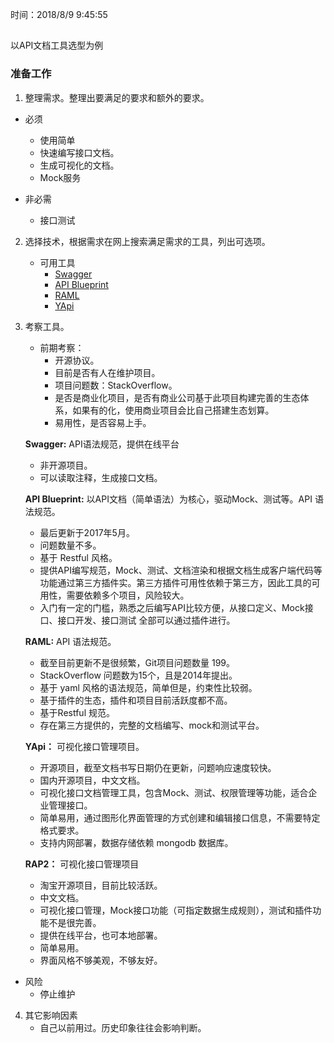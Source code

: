 时间：2018/8/9 9:45:55 


## 
以API文档工具选型为例

### 准备工作

1. 整理需求。整理出要满足的要求和额外的要求。

 * 必须
	  
	 * 使用简单
	 * 快速编写接口文档。
	 * 生成可视化的文档。
	 * Mock服务
 * 非必需
	 * 接口测试 

2. 选择技术，根据需求在网上搜索满足需求的工具，列出可选项。
	* 可用工具
		* [Swagger](https://swagger.io)
		* [API Blueprint](https://apiblueprint.org/)
		* [RAML](https://raml.org/)
		* [YApi](https://github.com/YMFE/yapi)

3. 考察工具。 

	* 前期考察：
		* 开源协议。
		* 目前是否有人在维护项目。
		* 项目问题数：StackOverflow。
		* 是否是商业化项目，是否有商业公司基于此项目构建完善的生态体系，如果有的化，使用商业项目会比自己搭建生态划算。
		* 易用性，是否容易上手。

	**Swagger:** API语法规范，提供在线平台
	* 非开源项目。
	* 可以读取注释，生成接口文档。
 
	**API Blueprint:** 以API文档（简单语法）为核心，驱动Mock、测试等。API 语法规范。

	* 最后更新于2017年5月。
	* 问题数量不多。
	* 基于 Restful 风格。
	* 提供API编写规范，Mock、测试、文档渲染和根据文档生成客户端代码等功能通过第三方插件实。第三方插件可用性依赖于第三方，因此工具的可用性，需要依赖多个项目，风险较大。
	* 入门有一定的门槛，熟悉之后编写API比较方便，从接口定义、Mock接口、接口开发、接口测试 全部可以通过插件进行。

	**RAML:** API 语法规范。
	* 截至目前更新不是很频繁，Git项目问题数量 199。
	* StackOverflow 问题数为15个，且是2014年提出。
	* 基于 yaml 风格的语法规范，简单但是，约束性比较弱。
	* 基于插件的生态，插件和项目目前活跃度都不高。
	* 基于Restful 规范。
	* 存在第三方提供的，完整的文档编写、mock和测试平台。

	**YApi：** 可视化接口管理项目。
	* 开源项目，截至文档书写日期仍在更新，问题响应速度较快。
	* 国内开源项目，中文文档。
	* 可视化接口文档管理工具，包含Mock、测试、权限管理等功能，适合企业管理接口。
	* 简单易用，通过图形化界面管理的方式创建和编辑接口信息，不需要特定格式要求。
	* 支持内网部署，数据存储依赖 mongodb 数据库。

	**RAP2：** 可视化接口管理项目
	* 淘宝开源项目，目前比较活跃。
	* 中文文档。
	* 可视化接口管理，Mock接口功能（可指定数据生成规则），测试和插件功能不是很完善。
	* 提供在线平台，也可本地部署。 
	* 简单易用。
	* 界面风格不够美观，不够友好。

* 风险
	* 停止维护

4. 其它影响因素
	* 自己以前用过。历史印象往往会影响判断。



